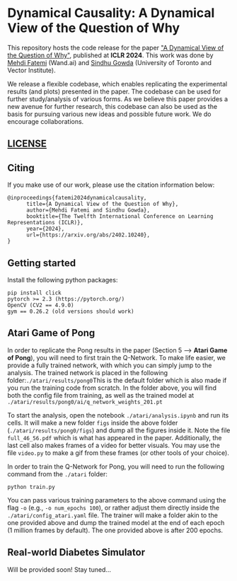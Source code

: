 # Dynamical Causality: A Dynamical View of the Question of Why

This repository hosts the code release for the paper ["A Dynamical View of the Question of Why"](https://arxiv.org/abs/2402.10240), published at **ICLR 2024**. This work was done by [Mehdi Fatemi](https://www.linkedin.com/in/fatemi/) (Wand.ai) and [Sindhu Gowda](https://sindhucmgowda.github.io/) (University of Toronto and Vector Institute).

We release a flexible codebase, which enables replicating the experimental results (and plots) presented in the paper. The codebase can be used for further study/analysis of various forms. As we believe this paper provides a new avenue for further research, this codebase can also be used as the basis for pursuing various new ideas and possible future work. We do encourage collaborations. 

## [LICENSE](https://github.com/fatemi/dynamical-causality/blob/main/LICENSE)

## Citing

If you make use of our work, please use the citation information below:

```
@inproceedings{fatemi2024dynamicalcausality,
      title={A Dynamical View of the Question of Why}, 
      author={Mehdi Fatemi and Sindhu Gowda},
      booktitle={The Twelfth International Conference on Learning Representations (ICLR)},
      year={2024},
      url={https://arxiv.org/abs/2402.10240}, 
}
```

## Getting started

Install the following python packages:

```
pip install click
pytorch >= 2.3 (https://pytorch.org/)
OpenCV (CV2 == 4.9.0)
gym == 0.26.2 (old versions should work)
```

## Atari Game of Pong

In order to replicate the Pong results in the paper (Section 5 --> **Atari Game of Pong**), you will need to first train the Q-Network. To make life easier, we provide a fully trained network, with which you can simply jump to the analysis. The trained network is placed in the following folder:```./atari/results/pong0```This is the default folder which is also made if you run the training code from scratch. In the folder above, you will find both the config file from training, as well as the trained model at `./atari/results/pong0/ai/q_network_weights_201.pt`

To start the analysis, open the notebook `./atari/analysis.ipynb` and run its cells. It will make a new folder `figs` inside the above folder (`./atari/results/pong0/figs`) and dump all the figures inside it. Note the file `full_46_56.pdf` which is what has appeared in the paper. Additionally, the last cell also makes frames of a video for better visuals. You may use the file `video.py` to make a gif from these frames (or other tools of your choice).

In order to train the Q-Network for Pong, you will need to run the following command from the `./atari` folder:
```
python train.py
```
You can pass various training parameters to the above command using the flag `-o` (e.g., `-o num_epochs 100`), or rather adjust them directly inside the `./atari/config_atari.yaml` file. The trainer will make a folder akin to the one provided above and dump the trained model at the end of each epoch (1 million frames by default). The one provided above is after 200 epochs. 

## Real-world Diabetes Simulator

Will be provided soon! Stay tuned...
